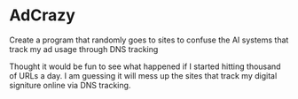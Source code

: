 # AdCrazy
Create a program that randomly goes to sites to confuse the AI systems that track my ad usage through DNS tracking 

Thought it would be fun to see what happened if I started hitting thousand of URLs a day.  I am guessing it will mess up the sites that track my digital signiture online via DNS tracking.
